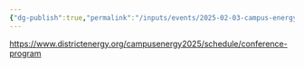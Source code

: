 ```yaml
---
{"dg-publish":true,"permalink":"/inputs/events/2025-02-03-campus-energy2025/"}
---
```



https://www.districtenergy.org/campusenergy2025/schedule/conference-program

